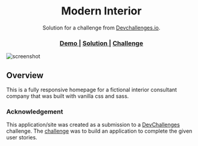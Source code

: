 <h1 align="center">Modern Interior</h1>

<div align="center">
   Solution for a challenge from  <a href="http://devchallenges.io" target="_blank">Devchallenges.io</a>.
</div>

<div align="center">
  <h3>
    <a href="https://dc-interior-consultant-nine.vercel.app/">
      Demo
    </a>
    <span> | </span>
    <a href="https://github.com/arunpariyar/dc-interior-consultant">
      Solution
    </a>
    <span> | </span>
    <a href="https://devchallenges.io/challenges/hhmesazsqgKXrTkYkt0U">
      Challenge
    </a>
  </h3>
</div>

<!-- TABLE OF CONTENTS -->

<!-- OVERVIEW -->

![screenshot](interior-consultant.gif)

## Overview

This is a fully responsive homepage for a fictional interior consultant company that was built with vanilla css and sass.

### Acknowledgement

<!-- This section should list any major frameworks that you built your project using. Here are a few examples.-->

<!-- List the features of your application or follow the template. Don't share the figma file here :) -->

This application/site was created as a submission to a [DevChallenges](https://devchallenges.io/challenges) challenge. The [challenge](https://devchallenges.io/challenges/hhmesazsqgKXrTkYkt0U) was to build an application to complete the given user stories.
